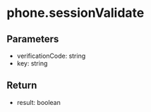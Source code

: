 # phone.sessionValidate

## Parameters
- verificationCode: string
- key: string


## Return
- result: boolean
